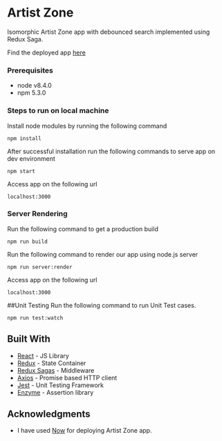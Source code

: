 # Artist Zone
Isomorphic Artist Zone app with debounced search implemented using Redux Saga.

Find the deployed app [here](https://build-eqdudjofzd.now.sh)

### Prerequisites

* node v8.4.0
* npm 5.3.0

### Steps to run on local machine

Install node modules by running the following command
```
npm install
```
After successful installation run the following commands to serve app on dev environment
```
npm start
```
Access app on the following url
```
localhost:3000
```

### Server Rendering

Run the following command to get a production build
```
npm run build
```
Run the following command to render our app using node.js server
```
npm run server:render
```
Access app on the following url
```
localhost:3000
```

##Unit Testing
Run the following command to run Unit Test cases.
```
npm run test:watch
```

## Built With

* [React](https://reactjs.org/) - JS Library
* [Redux](https://redux.js.org/) - State Container
* [Redux Sagas](https://redux-saga.js.org/) - Middleware
* [Axios](https://github.com/axios/axios) - Promise based HTTP client
* [Jest](https://jestjs.io/) - Unit Testing Framework
* [Enzyme](http://airbnb.io/enzyme/) - Assertion library

## Acknowledgments

* I have used [Now](https://zeit.co/now) for deploying Artist Zone app.
